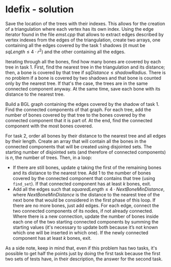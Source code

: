 # Idefix - solution

Save the location of the trees with their indexes. This allows for the creation of a triangulation where each vertex has its own index. Using the edge iterator found in the file _emst.cpp_ that allows to extract edges described by vertex indexes from the edges of the triangulation, create two arrays, one containing all the edges covered by the task 1 shadows (it must be $sqLength \leq 4 \cdot r^2$) and the other containing all the edges.

Iterating through all the bones, find how many bones are covered by each tree in task 1. First, find the nearest tree in the triangulation and its distance; then, a bone is covered by that tree if $sqDistance \leq shadowRadius$. There is no problem if a bone is covered by two shadows and that bone is counted only by the nearest tree. If that's the case, the trees are in the same connected component anyway. At the same time, save each bone with its distance to the nearest tree.

Build a BGL graph containing the edges covered by the shadow of task 1. Find the connected components of that graph. For each tree, add the number of bones covered by that tree to the bones covered by the connected component that it is part of. At the end, find the connected component with the most bones covered.

For task 2, order all bones by their distance to the nearest tree and all edges by their length. Create an array that will contain all the bones in the connected components that will be created using disjointed sets. The starting number of disjointed sets (and therefore of connected components) is $n$, the number of trees. Then, in a loop:
- If there are still bones, update $q$ taking the first of the remaining bones and its distance to the nearest tree. Add 1 to the number of bones covered by the connected component that contains that tree (using `find_set`). If that connected component has at least $k$ bones, exit.
- Add all the edges such that $squaredLength \leq 4 \cdot NextBoneMinDistance$, where $NextBoneMinDistance$ is the distance to the nearest tree of the next bone that would be considered in the first phase of this loop. If there are no more bones, just add edges. For each edge, connect the two connected components of its nodes, if not already connected. Where there is a new connection, update the number of bones inside each one of the two starting connected components by summing the starting values (it's necessary to update both because it’s not known which one will be inserted in which one). If the newly connected component has at least $k$ bones, exit.

As a side note, keep in mind that, even if this problem has two tasks, it's possible to get half the points just by doing the first task because the first two sets of tests have, in their description, the answer for the second task.